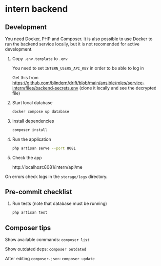 # intern backend

## Development

You need Docker, PHP and Composer.
It is also possible to use Docker to run the backend service
locally, but it is not recomended for active development.

1. Copy `.env.template` to `.env`

   You need to set `INTERN_USERS_API_KEY` in order to be able to log in

   Get this from https://github.com/blindern/drift/blob/main/ansible/roles/service-intern/files/backend-secrets.env
   (clone it locally and see the decrypted file)

1. Start local database

   ```bash
   docker compose up database
   ```

1. Install dependencies

   ```bash
   composer install
   ```

1. Run the application

   ```bash
   php artisan serve --port 8081
   ```

1. Check the app

   http://localhost:8081/intern/api/me

On errors check logs in the `storage/logs` directory.

## Pre-commit checklist

1. Run tests (note that database must be running)

   ```bash
   php artisan test
   ```

## Composer tips

Show available commands: `composer list`

Show outdated deps: `composer outdated`

After editing `composer.json`: `composer update`
